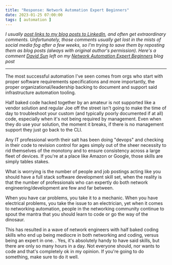 ```yaml
---
title: "Response: Network Automation Expert Beginners"
date: 2023-01-25 07:00:00
tags: [ automation ]
---
```

_I usually [post links to my blog posts to LinkedIn](https://www.linkedin.com/feed/update/urn:li:activity:7021022696943579136/), and often get extraordinary comments. Unfortunately, those comments usually get lost in the mists of social media fog after a few weeks, so I'm trying to save them by reposting them as blog posts (always with original author's permission). Here's a comment [David Sun](https://www.linkedin.com/in/dysun/) left on my [Network Automation Expert Beginners](https://blog.ipspace.net/2023/01/network-automation-expert-beginners.html) blog post_

---

The most successful automation I've seen comes from orgs who start with proper software requirements specifications and more importantly, the proper organizational/leadership backing to document and support said infrastructure automation tooling.
<!--more-->
Half baked code hacked together by an amateur is not supported like a vendor solution and regular Joe off the street isn't going to make the time of day to troubleshoot your custom (and typically poorly documented if at all) code, especially when it's not being required by management. Even when they do use your solution, the moment it breaks, if there is no management support they just go back to the CLI.

Any IT professional worth their salt has been doing "devops" and checking in their code to revision control for ages simply out of the sheer necessity to rid themselves of the monotony and to ensure consistency across a large fleet of devices. If you're at a place like Amazon or Google, those skills are simply tables stakes. 

What is worrying is the number of people and job postings acting like you should have a full stack software development skill set, when the reality is that the number of professionals who can expertly do both network engineering/development  are few and far between.

When you have car problems, you take it to a mechanic. When you have electrical problems, you take the issue to an electrician, yet when it comes to networking automation, people in the networking community continue to spout the mantra that you should learn to code or go the way of the dinosaur.

This has resulted in a wave of network engineers with half baked coding skills who end up being mediocre in both networking and coding, versus being an expert in one. . Yes, it's absolutely handy to have said skills, but there are only so many hours in a day.
Not everyone should, nor wants to code and that's completely ok in my opinion. If you're going to do something, make sure to do it well. 